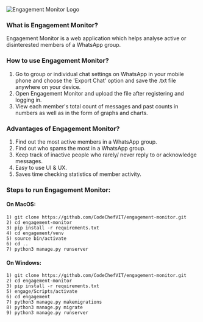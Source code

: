 ![Engagement Monitor Logo](https://github.com/akshatvg/engagement-monitor/blob/master/engagement/static/img/Logo.png "Engagement Monitor Logo")

### What is Engagement Monitor?
Engagement Monitor is a web application which helps analyse active or disinterested members of a WhatsApp group.


### How to use Engagement Monitor?
1) Go to group or individual chat settings on WhatsApp in your mobile phone and choose the 'Export Chat' option and save the .txt file anywhere on your device.
2) Open Engagement Monitor and upload the file after registering and logging in.
3) View each member's total count of messages and past counts in numbers as well as in the form of graphs and charts.


### Advantages of Engagement Monitor?
1) Find out the most active members in a WhatsApp group.
2) Find out who spams the most in a WhatsApp group.
3) Keep track of inactive people who rarely/ never reply to or acknowledge messages.
4) Easy to use UI & UX.
5) Saves time checking statistics of member activity.


### Steps to run Engagement Monitor:

#### On MacOS:
```
1) git clone https://github.com/CodeChefVIT/engagement-monitor.git
2) cd engagement-monitor
3) pip install -r requirements.txt
4) cd engagement/venv
5) source bin/activate
6) cd ..
7) python3 manage.py runserver
```

#### On Windows:
```
1) git clone https://github.com/CodeChefVIT/engagement-monitor.git
2) cd engagement-monitor
3) pip install -r requirements.txt
5) engage/Scripts/activate
6) cd engagement
7) python3 manage.py makemigrations
8) python3 manage.py migrate
9) python3 manage.py runserver
```
